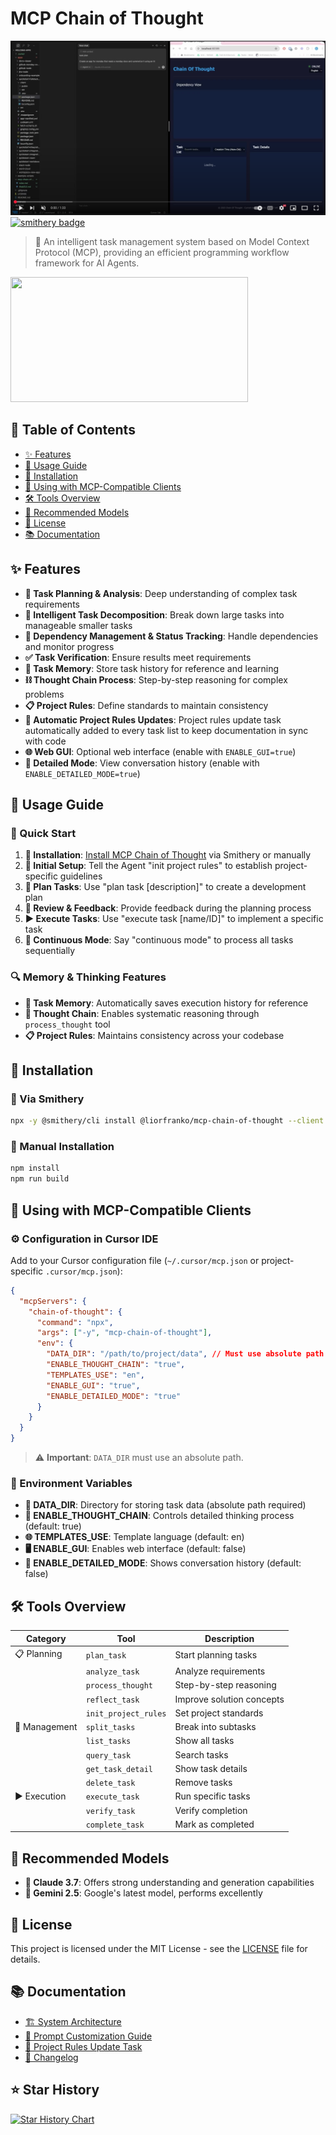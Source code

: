 # MCP Chain of Thought

[![Chain of Thought Demo](/docs/youtube.png)](https://youtu.be/hzOCwwGSQhs)
[![smithery badge](https://smithery.ai/badge/@liorfranko/mcp-chain-of-thought)](https://smithery.ai/server/@liorfranko/mcp-chain-of-thought)

> 🚀 An intelligent task management system based on Model Context Protocol (MCP), providing an efficient programming workflow framework for AI Agents.

<a href="https://glama.ai/mcp/servers/@liorfranko/mcp-chain-of-thought">
  <img width="380" height="200" src="https://glama.ai/mcp/servers/@liorfranko/mcp-chain-of-thought/badge" />
</a>

## 📑 Table of Contents

- [✨ Features](#features)
- [🧭 Usage Guide](#usage-guide)
- [🔧 Installation](#installation)
- [🔌 Using with MCP-Compatible Clients](#clients)
- [🛠️ Tools Overview](#tools)
- [🤖 Recommended Models](#recommended)
- [📄 License](#license)
- [📚 Documentation](#documentation)

## ✨ Features

- **🧠 Task Planning & Analysis**: Deep understanding of complex task requirements
- **🧩 Intelligent Task Decomposition**: Break down large tasks into manageable smaller tasks
- **🔄 Dependency Management & Status Tracking**: Handle dependencies and monitor progress
- **✅ Task Verification**: Ensure results meet requirements
- **💾 Task Memory**: Store task history for reference and learning
- **⛓️ Thought Chain Process**: Step-by-step reasoning for complex problems
- **📋 Project Rules**: Define standards to maintain consistency
- **🔄 Automatic Project Rules Updates**: Project rules update task automatically added to every task list to keep documentation in sync with code
- **🌐 Web GUI**: Optional web interface (enable with `ENABLE_GUI=true`)
- **📝 Detailed Mode**: View conversation history (enable with `ENABLE_DETAILED_MODE=true`)

## 🧭 Usage Guide

### 🚀 Quick Start

1. **🔽 Installation**: [Install MCP Chain of Thought](#installation) via Smithery or manually
2. **🏁 Initial Setup**: Tell the Agent "init project rules" to establish project-specific guidelines
3. **📝 Plan Tasks**: Use "plan task [description]" to create a development plan
4. **👀 Review & Feedback**: Provide feedback during the planning process
5. **▶️ Execute Tasks**: Use "execute task [name/ID]" to implement a specific task
6. **🔄 Continuous Mode**: Say "continuous mode" to process all tasks sequentially

### 🔍 Memory & Thinking Features

- **💾 Task Memory**: Automatically saves execution history for reference
- **🔄 Thought Chain**: Enables systematic reasoning through `process_thought` tool
- **📋 Project Rules**: Maintains consistency across your codebase

## 🔧 Installation

### 🔽 Via Smithery
```bash
npx -y @smithery/cli install @liorfranko/mcp-chain-of-thought --client claude
```

### 🔽 Manual Installation
```bash
npm install
npm run build
```

## 🔌 Using with MCP-Compatible Clients

### ⚙️ Configuration in Cursor IDE

Add to your Cursor configuration file (`~/.cursor/mcp.json` or project-specific `.cursor/mcp.json`):

```json
{
  "mcpServers": {
    "chain-of-thought": {
      "command": "npx",
      "args": ["-y", "mcp-chain-of-thought"],
      "env": {
        "DATA_DIR": "/path/to/project/data", // Must use absolute path
        "ENABLE_THOUGHT_CHAIN": "true",
        "TEMPLATES_USE": "en",
        "ENABLE_GUI": "true",
        "ENABLE_DETAILED_MODE": "true"
      }
    }
  }
}
```

> ⚠️ **Important**: `DATA_DIR` must use an absolute path.

### 🔧 Environment Variables

- **📁 DATA_DIR**: Directory for storing task data (absolute path required)
- **🧠 ENABLE_THOUGHT_CHAIN**: Controls detailed thinking process (default: true)
- **🌐 TEMPLATES_USE**: Template language (default: en)
- **🖥️ ENABLE_GUI**: Enables web interface (default: false)
- **📝 ENABLE_DETAILED_MODE**: Shows conversation history (default: false)

## 🛠️ Tools Overview

| Category          | Tool                  | Description                                |
|-------------------|------------------------|--------------------------------------------|
| 📋 Planning       | `plan_task`            | Start planning tasks                       |
|                   | `analyze_task`         | Analyze requirements                       |
|                   | `process_thought`      | Step-by-step reasoning                     |
|                   | `reflect_task`         | Improve solution concepts                  |
|                   | `init_project_rules`   | Set project standards                      |
| 🧩 Management     | `split_tasks`          | Break into subtasks                        |
|                   | `list_tasks`           | Show all tasks                             |
|                   | `query_task`           | Search tasks                               |
|                   | `get_task_detail`      | Show task details                          |
|                   | `delete_task`          | Remove tasks                               |
| ▶️ Execution      | `execute_task`         | Run specific tasks                         |
|                   | `verify_task`          | Verify completion                          |
|                   | `complete_task`        | Mark as completed                          |

## 🤖 Recommended Models

- **👑 Claude 3.7**: Offers strong understanding and generation capabilities
- **💎 Gemini 2.5**: Google's latest model, performs excellently

## 📄 License

This project is licensed under the MIT License - see the [LICENSE](LICENSE) file for details.

## 📚 Documentation

- [🏗️ System Architecture](docs/en/architecture.md)
- [🔧 Prompt Customization Guide](docs/en/prompt-customization.md)
- [🔄 Project Rules Update Task](docs/en/project-rules-update-task.md)
- [📝 Changelog](CHANGELOG.md)

## ⭐ Star History

[![Star History Chart](https://api.star-history.com/svg?repos=liorfranko/mcp-chain-of-thought&type=Timeline)](https://www.star-history.com/#liorfranko/mcp-chain-of-thought&Timeline)
